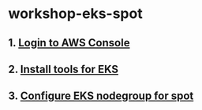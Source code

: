# workshop-eks-spot

## 1. [Login to AWS Console](1.login-to-aws-console.md)

## 2. [Install tools for EKS](2.install-tools-for-eks.md)

## 3. [Configure EKS nodegroup for spot](3.nodegroup-spot.md)

